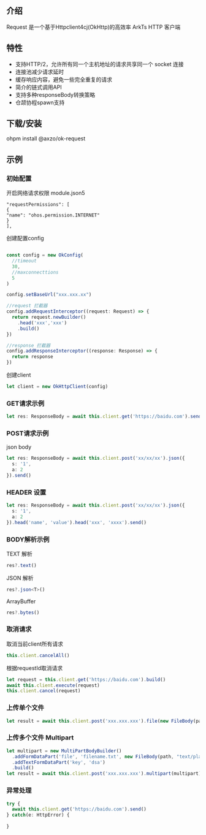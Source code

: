 ## 介绍

Request 是一个基于Httpclient4cj(OkHttp)的高效率 ArkTs HTTP 客户端

## 特性

- 支持HTTP/2，允许所有同一个主机地址的请求共享同一个 socket 连接
- 连接池减少请求延时
- 缓存响应内容，避免一些完全重复的请求
- 简介的链式调用API
- 支持多种responseBody转换策略
- 仓颉协程spawn支持

## 下载/安装

ohpm install @axzo/ok-request

## 示例

### 初始配置

开启网络请求权限
module.json5
```json5
"requestPermissions": [
{
"name": "ohos.permission.INTERNET"
}
],
```
创建配置config
```typescript

const config = new OkConfig(
  //timeout
  30,
  //maxconnecttions
  5
)

config.setBaseUrl("xxx.xxx.xx")

//request 拦截器  
config.addRequestInterceptor((request: Request) => {
  return request.newBuilder()
    .head('xxx','xxx')
    .build()
})

//response 拦截器  
config.addResponseInterceptor((response: Response) => {
  return response
})
```

创建client

```typescript
let client = new OkHttpClient(config)
```

### GET请求示例

```typescript
let res: ResponseBody = await this.client.get('https://baidu.com').send()
```

### POST请求示例

json body
```typescript
let res: ResponseBody = await this.client.post('xx/xx/xx').json({
  s: '1',
  a: 2
}).send()
```

### HEADER 设置

```typescript
let res: ResponseBody = await this.client.post('xx/xx/xx').json({
  s: '1',
  a: 2
}).head('name', 'value').head('xxx', 'xxxx').send()
```

### BODY解析示例

TEXT 解析
```typescript
res?.text()
```

JSON 解析
```typescript
res?.json<T>()
```

ArrayBuffer
```typescript
res?.bytes()
```

### 取消请求

取消当前client所有请求
```typescript
this.client.cancelAll()
```

根据requestId取消请求
```typescript
let request = this.client.get('https://baidu.com').build()
await this.client.execute(request)
this.client.cancel(request)
```

### 上传单个文件

```typescript
let result = await this.client.post('xxx.xxx.xxx').file(new FileBody(path, contentType)).send()
```

### 上传多个文件 Multipart
```typescript
let multipart = new MultiPartBodyBuilder()
  .addFormDataPart('file', 'filename.txt', new FileBody(path, "text/plain"))
  .addTextFormDataPart('key', 'dsa')
  .build()
let result = await this.client.post('xxx.xxx.xxx').multipart(multipart).send()
```

### 异常处理

```typescript
try {
  await this.client.get('https://baidu.com').send()
} catch(e: HttpError) {
  
}
```
